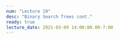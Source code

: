 ```yaml
---
num: "Lecture 19"
desc: "Binary Search Trees cont."
ready: true
lecture_date: 2021-03-09 14:00:00.00-7:00
---
```

